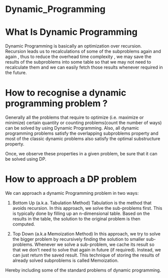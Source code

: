 # Dynamic_Programming

# What Is Dynamic Programming 
Dynamic Programming is basically an optimization over recursion.
Recursion leads us to recalculations of some of the subproblems again and again , thus to reduce the overhead time complexity , we may save the results of the subproblems 
into some table so that we may not need to recalculate them and we can easily fetch those results whenever required in the future.

# How to recognise a dynamic programming problem ?
Generally all the problems that require to optimize (i.e. maximize or minimize) certain quantity or counting problems(count the number of ways)
can be solved by using Dynamic Programming.
Also, all dynamic programming problems satisfy the overlapping subproblems property and most of the classic dynamic problems also satisfy the optimal substructure property. 

Once, we observe these properties in a given problem, be sure that it can be solved using DP.

# How to approach a DP problem
We can approach a dynamic Programming problem in two ways:
1. Bottom Up  (a.k.a. Tabulation Method)
      Tabulation is the method that avoids recursion. In this approach, we solve the sub-problems first. This is typically done by filling up an n-dimensional table. Based on         the results in the table, the solution to the original problem is then computed.

3. Top Down   (a.k.a Memoization Method)
      In this approach, we try to solve the bigger problem by recursively finding the solution to smaller sub-problems. Whenever we solve a sub-problem, we cache its result so       that we don’t need to solve that again in future (if required). Instead, we can just return the saved result. This technique of storing the results of already                   solved subproblems is called Memoization.


Hereby including some of the standard problems of dynamic programming.
